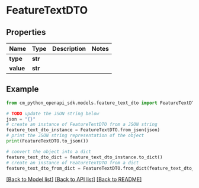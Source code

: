# FeatureTextDTO


## Properties

Name | Type | Description | Notes
------------ | ------------- | ------------- | -------------
**type** | **str** |  | 
**value** | **str** |  | 

## Example

```python
from cm_python_openapi_sdk.models.feature_text_dto import FeatureTextDTO

# TODO update the JSON string below
json = "{}"
# create an instance of FeatureTextDTO from a JSON string
feature_text_dto_instance = FeatureTextDTO.from_json(json)
# print the JSON string representation of the object
print(FeatureTextDTO.to_json())

# convert the object into a dict
feature_text_dto_dict = feature_text_dto_instance.to_dict()
# create an instance of FeatureTextDTO from a dict
feature_text_dto_from_dict = FeatureTextDTO.from_dict(feature_text_dto_dict)
```
[[Back to Model list]](../README.md#documentation-for-models) [[Back to API list]](../README.md#documentation-for-api-endpoints) [[Back to README]](../README.md)


